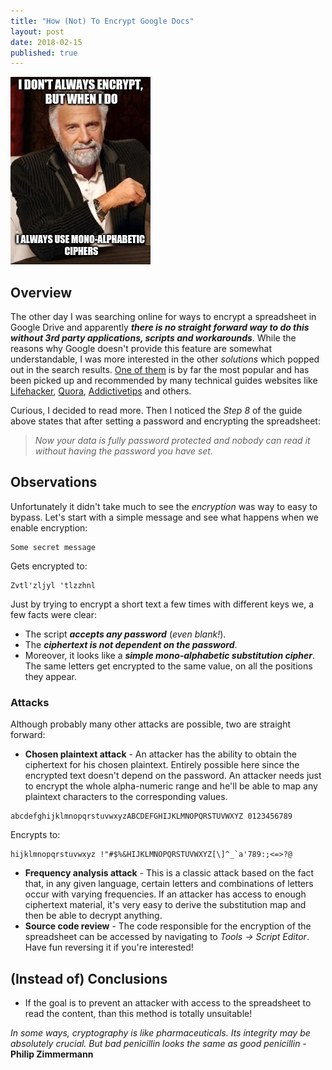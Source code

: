 ```yaml
---
title: "How (Not) To Encrypt Google Docs"
layout: post
date: 2018-02-15
published: true
---
```


![Logo](/assets/images/crypto-fail.jpg)

## Overview

The other day I was searching online for ways to encrypt a spreadsheet in Google Drive and apparently **_there is no straight forward way to do this without 3rd party applications, scripts and workarounds_**. While the reasons why Google doesn't provide this feature are somewhat understandable, I was more interested in the other _solutions_ which popped out in the search results. [One of them](http://www.skipser.com/p/2/p/password-protect-google-drive-document.html) is by far the most popular and has been picked up and recommended by many technical guides websites like [Lifehacker](https://lifehacker.com/5994296/password-protect-a-google-drive-spreadsheet-with-this-script), [Quora](https://www.quora.com/Is-it-possible-to-create-a-password-protected-Google-doc), [Addictivetips](https://www.addictivetips.com/web/how-to-password-protect-spreadsheets-in-google-drive/) and others.

Curious, I decided to read more. Then I noticed the _Step 8_ of the guide above states that after setting a password and encrypting the spreadsheet:

> _Now your data is fully password protected and nobody can read it without having the password you have set._

## Observations

Unfortunately it didn't take much to see the _encryption_ was way to easy to bypass. Let's start with a simple message and see what happens when we enable encryption:

```
Some secret message
```

Gets encrypted to:

```
Zvtl'zljyl 'tlzzhnl
```

Just by trying to encrypt a short text a few times with different keys we, a few facts were clear:
* The script **_accepts any password_** (_even blank!_).
* The *__ciphertext is not dependent on the password__*. 
* Moreover, it looks like a **_simple mono-alphabetic substitution cipher_**. The same letters get encrypted to the same value, on all the positions they appear.

### Attacks

Although probably many other attacks are possible, two are straight forward:

* **Chosen plaintext attack** - An attacker has the ability to obtain the ciphertext for his chosen plaintext. Entirely possible here since the encrypted text doesn't depend on the password. An attacker needs just to encrypt the whole alpha-numeric range and he'll be able to map any plaintext characters to the corresponding values.

```
abcdefghijklmnopqrstuvwxyzABCDEFGHIJKLMNOPQRSTUVWXYZ 0123456789
```

Encrypts to:
```
hijklmnopqrstuvwxyz !"#$%&HIJKLMNOPQRSTUVWXYZ[\]^_`a'789:;<=>?@
```
* **Frequency analysis attack** - This is a classic attack based on the fact that, in any given language, certain letters and combinations of letters occur with varying frequencies. If an attacker has access to enough ciphertext material, it's very easy to derive the substitution map and then be able to decrypt anything.
* **Source code review** - The code responsible for the encryption of the spreadsheet can be accessed by navigating to _Tools → Script Editor_. Have fun reversing it if you're interested!

## (Instead of) Conclusions

* If the goal is to prevent an attacker with access to the spreadsheet to read the content, than this method is totally unsuitable!

_In some ways, cryptography is like pharmaceuticals. Its integrity may be absolutely crucial. But bad penicillin looks the same as good penicillin_ - **Philip Zimmermann**

